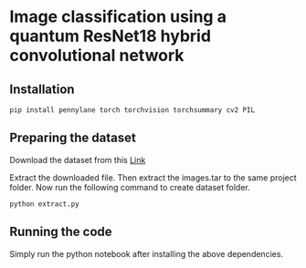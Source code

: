 # Image classification using a quantum ResNet18 hybrid convolutional network

## Installation

```
pip install pennylane torch torchvision torchsummary cv2 PIL
```

## Preparing the dataset

Download the dataset from this [Link](https://www.robots.ox.ac.uk/~vgg/data/pets/data/images.tar.gz)

Extract the downloaded file. Then extract the images.tar to the same project folder.
Now run the following command to create dataset folder.

```
python extract.py
```

## Running the code

Simply run the python notebook after installing the above dependencies.
